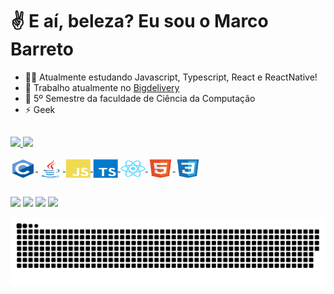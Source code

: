 # ✌ E aí, beleza? Eu sou o Marco Barreto

- 👨‍💻  Atualmente estudando Javascript, Typescript, React e ReactNative!
- 🔭  Trabalho atualmente no [Bigdelivery](https://github.com/bigdelivery)
- 📖  5º Semestre da faculdade de Ciência da Computação
- ⚡  Geek

##
 <div>
  <a href="https://github.com/marcosouzabarreto">
  <img height="180em" src="https://github-readme-stats.vercel.app/api?username=marcosouzabarreto&show_icons=true&theme=vue-dark&include_all_commits=true&count_private=true"/>
  <img height="180em" src="https://github-readme-stats.vercel.app/api/top-langs/?username=marcosouzabarreto&layout=compact&langs_count=7&theme=vue-dark"/>
</div>
<div style="display: inline_block"><br>
  <img align="center" alt="Marco-C" height="30" width="40" src="https://raw.githubusercontent.com/devicons/devicon/master/icons/c/c-original.svg">
  <img align="center" alt="Marco-Java" height="30" width="40" src="https://raw.githubusercontent.com/devicons/devicon/master/icons/java/java-original.svg">
  <img align="center" alt="Marco-Js" height="30" width="40" src="https://raw.githubusercontent.com/devicons/devicon/master/icons/javascript/javascript-plain.svg">
  <img align="center" alt="Marco-Ts" height="30" width="40" src="https://raw.githubusercontent.com/devicons/devicon/master/icons/typescript/typescript-plain.svg">
  <img align="center" alt="Marco-React" height="30" width="40" src="https://raw.githubusercontent.com/devicons/devicon/master/icons/react/react-original.svg">
  <img align="center" alt="Marco-HTML" height="30" width="40" src="https://raw.githubusercontent.com/devicons/devicon/master/icons/html5/html5-original.svg">
  <img align="center" alt="Marco-CSS" height="30" width="40" src="https://raw.githubusercontent.com/devicons/devicon/master/icons/css3/css3-original.svg">
</div>
  
  ##
 
<div> 
  <a href="https://instagram.com/marco__barreto" target="_blank"><img src="https://img.shields.io/badge/-Instagram-%23E4405F?style=for-the-badge&logo=instagram&logoColor=white" target="_blank"></a>
 <a href="https://discordapp.com/users/283708967878787072" target="_blank"><img src="https://img.shields.io/badge/Discord-7289DA?style=for-the-badge&logo=discord&logoColor=white" target="_blank"></a> 
  <a href = "mailto:marcosouzabarreto@gmail.com" target="_blank"><img src="https://img.shields.io/badge/-Gmail-%23333?style=for-the-badge&logo=gmail&logoColor=white" target="_blank"></a>
  <a href="https://www.linkedin.com/in/marco-barreto-171551213/" target="_blank"><img src="https://img.shields.io/badge/-LinkedIn-%230077B5?style=for-the-badge&logo=linkedin&logoColor=white" target="_blank"></a> 
 
  ![Snake animation](https://github.com/marcosouzabarreto/marcosouzabarreto/blob/output/github-contribution-grid-snake.svg)
 
</div>
